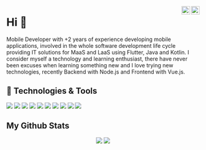 <a href="https://twitter.com/AlvaroArmijoss" target="_blank" rel="nofollow"><img align="right" alt="Pratik's Twitter" width="22px" src="https://cdn.jsdelivr.net/npm/simple-icons@v3/icons/twitter.svg" />
</a><a href="https://www.linkedin.com/in/alvaro-armijos-sarango/" target="_blank" rel="nofollow"><img align="right" alt="Pratik's Linkdein" width="22px" src="https://cdn.jsdelivr.net/npm/simple-icons@v3/icons/linkedin.svg" /></a>

# Hi 👋

Mobile Developer with +2 years of experience developing mobile applications, involved in the whole software development life cycle providing IT solutions for MaaS and LaaS using Flutter, Java and Kotlin.  I consider myself a technology and learning enthusiast, there have never been excuses when learning something new and I love trying new technologies, recently Backend with Node.js and Frontend with Vue.js.


## 🔧 Technologies & Tools
![](https://img.shields.io/badge/Editor-VSCode-informational?style=flat&logo=visual-studio-code&logoColor=white&color=2bbc8a)
![](https://img.shields.io/badge/Code-Dart-informational?style=flat&logo=dart&logoColor=white&color=2bbc8a)
![](https://img.shields.io/badge/Code-Python-informational?style=flat&logo=python&logoColor=white&color=2bbc8a)
![](https://img.shields.io/badge/Code-Node_red-informational?style=flat&logo=node-red&logoColor=white&color=2bbc8a)
![](https://img.shields.io/badge/Code-Java-informational?style=flat&logo=java&logoColor=white&color=2bbc8a)
![](https://img.shields.io/badge/Framework-Flutter-informational?style=flat&logo=flutter&logoColor=white&color=2bbc8a)
![](https://img.shields.io/badge/Shell-Bash-informational?style=flat&logo=gnu-bash&logoColor=white&color=2bbc8a)
![](https://img.shields.io/badge/Tools-MySQL-informational?style=flat&logo=postgresql&logoColor=white&color=2bbc8a)
![](https://img.shields.io/badge/Tools-Node.js-informational?style=flat&logo=node.js&logoColor=white&color=2bbc8a)
![](https://img.shields.io/badge/Cloud-Firebase-informational?style=flat&logo=firebase&logoColor=white&color=2bbc8a)



## My Github Stats

<p align = "center">
  <img src = "https://github-readme-stats.vercel.app/api?username=alvaroarmijos&show_icons=true&theme=dark&line_height=50&hide=contribs,prs">
  <img src = "https://github-readme-stats.vercel.app/api/top-langs/?username=alvaroarmijos&hide=css,java,html&theme=dark">
</p>

